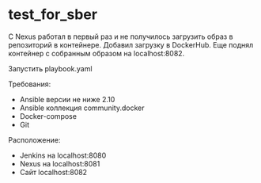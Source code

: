 # test_for_sber

С Nexus работал в первый раз и не получилось загрузить образ в репозиторий в контейнере. Добавил загрузку в DockerHub. 
Еще поднял контейнер с собранным образом на localhost:8082. 

Запустить playbook.yaml 

Требования:
- Ansible версии не ниже 2.10
- Ansible коллекция community.docker
- Docker-compose
- Git

Расположение:
- Jenkins на localhost:8080
- Nexus на localhost:8081
- Сайт localhost:8082
